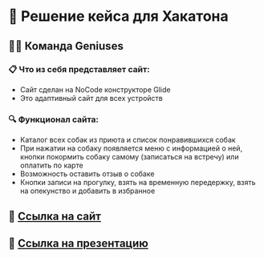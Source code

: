 # 🤖 Решение кейса для Хакатона

## 👨‍💻 Команда Geniuses

### 📋 Что из себя представляет сайт:
- Сайт сделан на NoCode конструкторе Glide
- Это адаптивный сайт для всех устройств

### 🔍 Функционал сайта:
- Каталог всех собак из приюта и список понравившихся собак
- При нажатии на собаку появляется меню с информацией о ней, кнопки покормить собаку самому (записаться на встречу) или оплатить по карте
- Возможность оставить отзыв о собаке
- Кнопки записи на прогулку, взять на временную передержку, взять на опекунство и добавить в избранное

## 🔗 [Ссылка на сайт](https://dobriye-ruki.glide.page/)
## 🔗 [Ссылка на презентацию](https://docs.google.com/presentation/d/1m3JGz761wcEYJmd6C2A5ANq4s8JaqLr2yxV62psaR4o/edit#slide=id.g2d03e9b5584_3_17)

